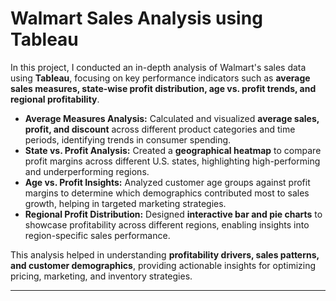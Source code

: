 # Walmart Sales Analysis using Tableau

In this project, I conducted an in-depth analysis of Walmart's sales data using **Tableau**, focusing on key performance indicators such as **average sales measures, state-wise profit distribution, age vs. profit trends, and regional profitability**.  

- **Average Measures Analysis:** Calculated and visualized **average sales, profit, and discount** across different product categories and time periods, identifying trends in consumer spending.  
- **State vs. Profit Analysis:** Created a **geographical heatmap** to compare profit margins across different U.S. states, highlighting high-performing and underperforming regions.  
- **Age vs. Profit Insights:** Analyzed customer age groups against profit margins to determine which demographics contributed most to sales growth, helping in targeted marketing strategies.  
- **Regional Profit Distribution:** Designed **interactive bar and pie charts** to showcase profitability across different regions, enabling insights into region-specific sales performance.  

This analysis helped in understanding **profitability drivers, sales patterns, and customer demographics**, providing actionable insights for optimizing pricing, marketing, and inventory strategies.  

---

